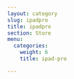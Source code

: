```yaml
---
layout: category
slug: ipadpro
title: ipadpro
section: Store
menu:
  categories:
    weight: 6
    title: ipad-pro

---
```

